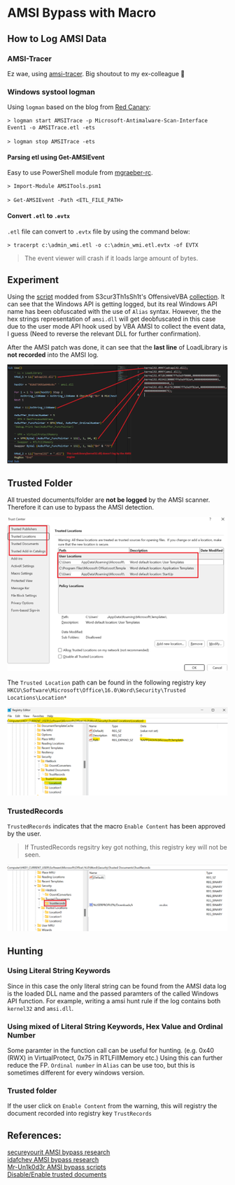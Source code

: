 # AMSI Bypass with Macro

## How to Log AMSI Data

### AMSI-Tracer

Ez wae, using [amsi-tracer](https://github.com/manyfacedllama/amsi-tracer). Big shoutout to my ex-colleague 🦙

### Windows systool logman
Using `logman` based on the blog from [Red Canary](https://redcanary.com/blog/threat-detection/better-know-a-data-source/amsi/):

```
> logman start AMSITrace -p Microsoft-Antimalware-Scan-Interface Event1 -o AMSITrace.etl -ets

> logman stop AMSITrace -ets
```

#### Parsing etl using Get-AMSIEvent

Easy to use PowerShell module from [mgraeber-rc](https://gist.githubusercontent.com/mgraeber-rc/1eb42d3ec9c2f677e70bb14c3b7b5c9c/raw/64c2a96ece65e61f150daaf435dfc77aa88c8784/AMSITools.psm1).

```
> Import-Module AMSITools.psm1

> Get-AMSIEvent -Path <ETL_FILE_PATH>
```

#### Convert `.etl` to `.evtx`

`.etl` file can convert to `.evtx` file by using the command below:

```
> tracerpt c:\admin_wmi.etl -o c:\admin_wmi.etl.evtx -of EVTX
```

> The event viewer will crash if it loads large amount of bytes.

## Experiment

Using the [script](https://github.com/ghoulgy/RandomCodes/blob/master/MacroScript/AMSI_Bypass/amsi_bypass_win_11.vba) modded from S3cur3Th1sSh1t's OffensiveVBA [collection](https://github.com/ghoulgy/RandomCodes/blob/master/MacroScript/AMSI_Bypass/amsi_bypass_win_11.vba). It can see that the Windows API is getting logged, but its real Windows API name has been obfuscated with the use of `Alias` syntax. However, the the hex strings representation of `amsi.dll` will get deobfuscated in this case due to the user mode API hook used by VBA AMSI to collect the event data, I guess (Need to reverse the relevant DLL for further confirmation). 

After the AMSI patch was done, it can see that the **last line** of LoadLibrary is **not recorded** into the AMSI log.

![macro_amsi_bypass_2](./Images_AMSI_Bypass_Macro/macro_amsi_bypass_2.png)

## Trusted Folder

All truested documents/folder are **not be logged** by the AMSI scanner. Therefore it can use to bypass the AMSI detection.

![trusted_feature_1](./Images_AMSI_Bypass_Macro/trusted_feature_1.png)

The `Trusted Location` path can be found in the following registry key `HKCU\Software\Microsoft\Office\16.0\Word\Security\Trusted Locations\Location*`

![trusted_feature_reg_key_word_1](./Images_AMSI_Bypass_Macro/trusted_feature_reg_key_word_1.png)

### TrustedRecords

`TrustedRecords` indicates that the macro `Enable Content` has been approved by the user.

> If TrustedRecords regsitry key got nothing, this registry key will not be seen.

![trusted_feature_reg_key_word_2](./Images_AMSI_Bypass_Macro/trusted_feature_reg_key_word_2.png)

## Hunting

### Using Literal String Keywords

Since in this case the only literal string can be found from the AMSI data log is the loaded DLL name and the passed paramters of the called Windows API function. For example, writing a amsi hunt rule if the log contains both `kernel32` and `amsi.dll`.

### Using mixed of Literal String Keywords, Hex Value and Ordinal Number

Some paramter in the function call can be useful for hunting. (e.g. 0x40 (RWX) in VirtualProtect, 0x75 in RTLFillMemory etc.) Using this can further reduce the FP. `Ordinal number` in `Alias` can be use too, but this is sometimes different for every windows version.

### Trusted folder

If the user click on `Enable Content` from the warning, this will registry the document recorded into registry key `TrustRecords`

## References:
[secureyourit AMSI bypass research](https://secureyourit.co.uk/wp/2019/05/10/dynamic-microsoft-office-365-amsi-in-memory-bypass-using-vba/)\
[idafchev AMSI bypass research](https://idafchev.github.io/research/2019/03/23/office365_amsi_bypass.html)\
[Mr-Un1k0d3r AMSI bypass scripts](https://github.com/Mr-Un1k0d3r/AMSI-ETW-Patch/blob/main/patch-amsi-x64-powershell_win11.ps1)\
[Disable/Enable trusted documents](https://www.thewindowsclub.com/enable-disable-trusted-documents-in-word-excel-powerpoint#:~:text=Search%20for%20regedit%20and%20click%20on%20the%20search,steps%20and%20name%20the%20key%20as%20trusted%20documents.)